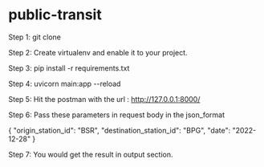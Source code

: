 # public-transit

Step 1: git clone <reop-url>

Step 2: Create virtualenv and enable it to your project.

Step 3: pip install -r requirements.txt

Step 4: uvicorn main:app --reload

Step 5: Hit the postman with the url : http://127.0.0.1:8000/

Step 6: Pass these parameters in request body in the json_format

{
    "origin_station_id": "BSR",
    "destination_station_id": "BPG",
    "date": "2022-12-28"
}

Step 7: You would get the result in output section.
